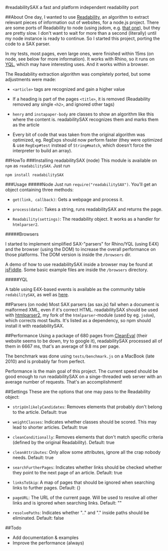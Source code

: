 #readabilitySAX
a fast and platform independent readability port

##About
One day, I wanted to use [Readability](http://code.google.com/p/arc90labs-readability/), an algorithm to extract relevant pieces of information out of websites, for a node.js project. There are some ports of Readability to node (using jsdom, e.g. [that one](https://github.com/arrix/node-readability)), but they are pretty slow. I don't want to wait for more than a second (literally) until my node instance is ready to continue. So I started this project, porting the code to a SAX parser.

In my tests, most pages, even large ones, were finished within 15ms (on node, see below for more information). It works with Rhino, so it runs on [YQL](http://developer.yahoo.com/yql "Yahoo! Query Language"), which may have interesting uses. And it works within a browser.

The Readability extraction algorithm was completely ported, but some adjustments were made:

* `<article>` tags are recognized and gain a higher value

* If a heading is part of the pages `<title>`, it is removed (Readability removed any single `<h2>`, and ignored other tags)

* `henry` and `instapaper-body` are classes to show an algorithm like this where the content is. readabilitySAX recognizes them and marks them as the article

* Every bit of code that was taken from the original algorithm was optimized, eg. RegExps should now perform faster (they were optimized & use `RegExp#test` instead of `String#match`, which doesn't force the interpreter to build an array).

##HowTo
###Installing readabilitySAX (node)
This module is available on `npm` as `readabilitySAX`. Just run 

    npm install readabilitySAX

###Usage
#####Node
Just run `require("readabilitySAX")`. You'll get an object containing three methods:

* `get(link, callback)`: Gets a webpage and process it.

* `process(data)`: Takes a string, runs readabilitySAX and returns the page.

* `Readability(settings)`: The readability object. It works as a handler for `htmlparser2`.

#####Browsers

I started to implement simplified SAX-"parsers" for Rhino/YQL (using E4X) and the browser (using the DOM) to increase the overall performance on those platforms. The DOM version is inside the `/browsers` dir.

A demo of how to use readabilitySAX inside a browser may be found at [jsFiddle](http://jsfiddle.net/pXqYR/embedded/). Some basic example files are inside the `/browsers` directory.

#####YQL

A table using E4X-based events is available as the community table `redabilitySAX`, as well as [here](https://github.com/FB55/yql-tables/tree/master/readabilitySAX).

##Parsers (on node)
Most SAX parsers (as sax.js) fail when a document is malformed XML, even if it's correct HTML. readabilitySAX should be used with [htmlparser2](https://github.com/FB55/node-htmlparser), my fork of the `htmlparser`-module (used by eg. `jsdom`), which corrects most faults. It's listed as a dependency, so npm should install it with readabilitySAX.

##Performance
Using a package of 680 pages from [CleanEval](http://cleaneval.sigwac.org.uk) (their website seems to be down, try to google it), readabilitySAX processed all of them in 6667 ms, that's an average of 9.8 ms per page.

The benchmark was done using `tests/benchmark.js` on a MacBook (late 2010) and is probably far from perfect.

Performance is the main goal of this project. The current speed should be good enough to run readabilitySAX on a singe-threaded web server with an average number of requests. That's an accomplishment!

##Settings
These are the options that one may pass to the Readability object:

* `stripUnlikelyCandidates`: Removes elements that probably don't belong to the article. Default: true

* `weightClasses`: Indicates whether classes should be scored. This may lead to shorter articles. Default: true

* `cleanConditionally`: Removes elements that don't match specific criteria (defined by the original Readability). Default: true

* `cleanAttributes`: Only allow some attributes, ignore all the crap nobody needs. Default: true

* `searchFurtherPages`: Indicates whether links should be checked whether they point to the next page of an article. Default: true

* `linksToSkip`: A map of pages that should be ignored when searching links to further pages. Default: {}

* `pageURL`: The URL of the current page. Will be used to resolve all other links and is ignored when searching links. Default: ""

* `resolvePaths`: Indicates whether ".." and "." inside paths should be eliminated. Default: false

##Todo

- Add documentation & examples
- Improve the performance (always)